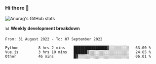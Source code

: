 ### Hi there 👋
![Anurag's GitHub stats](https://github-readme-stats.vercel.app/api?username=jami1024&show_icons=true&theme=radical)

📊 **Weekly development breakdown**
<!--START_SECTION:waka-->

```text
From: 31 August 2022 - To: 07 September 2022

Python         8 hrs 2 mins    ███████████████▓░░░░░░░░░   63.00 %
Vue.js         3 hrs 10 mins   ██████▒░░░░░░░░░░░░░░░░░░   24.85 %
Other          46 mins         █▓░░░░░░░░░░░░░░░░░░░░░░░   06.01 %
```

<!--END_SECTION:waka-->
<!--
**jami1024/jami1024** is a ✨ _special_ ✨ repository because its `README.md` (this file) appears on your GitHub profile.

Here are some ideas to get you started:

- 🔭 I’m currently working on ...
- 🌱 I’m currently learning ...
- 👯 I’m looking to collaborate on ...
- 🤔 I’m looking for help with ...
- 💬 Ask me about ...
- 📫 How to reach me: ...
- 😄 Pronouns: ...
- ⚡ Fun fact: ...
-->
